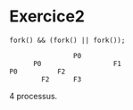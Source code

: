 # Exercice2

```
fork() && (fork() || fork());
```
```
                P0
      P0                  F1
P0          F2
        F2      F3
```

4 processus.